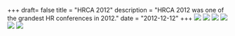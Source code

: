 +++
draft= false
title = "HRCA 2012"
description = "HRCA 2012 was one of the grandest HR conferences in 2012."
date = "2012-12-12"
+++
![](/img/events/hrca2012/1.jpg)
![](/img/events/hrca2012/2.JPG)
![](/img/events/hrca2012/3.JPG)
![](/img/events/hrca2012/4.JPG)
![](/img/events/hrca2012/5.JPG)
![](/img/events/hrca2012/6.JPG)
